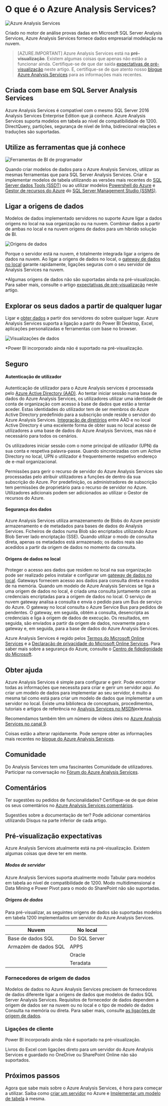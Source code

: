 <properties
   pageTitle="O que é o Azure Analysis Services | Microsoft Azure"
   description="Visão geral do Analysis Services no Azure."
   services="analysis-services"
   documentationCenter=""
   authors="minewiskan"
   manager="erikre"
   editor=""
   tags=""/>
<tags
   ms.service="analysis-services"
   ms.devlang="NA"
   ms.topic="article"
   ms.tgt_pltfrm="NA"
   ms.workload="na"
   ms.date="10/25/2016"
   ms.author="owend"/>

# <a name="what-is-azure-analysis-services"></a>O que é o Azure Analysis Services?
![Azure Analysis Services](./media/analysis-services-overview/aas-overview-aas-icon.png)

Criado no motor de análise provas dadas em Microsoft SQL Server Analysis Services, Azure Analysis Services fornece dados empresarial modelação na nuvem.

> [AZURE.IMPORTANT] Azure Analysis Services está na **pré-visualização**. Existem algumas coisas que apenas não estão a funcionar ainda. Certifique-se de que dar saída [expectativas de pré-visualização](#preview-expectations) neste artigo. E, certifique-se de que atento nosso [blogue Azure Analysis Services](https://go.microsoft.com/fwlink/?linkid=830920) para as informações mais recentes.

## <a name="built-on-sql-server-analysis-services"></a>Criada com base em SQL Server Analysis Services
Azure Analysis Services é compatível com o mesmo SQL Server 2016 Analysis Services Enterprise Edition que já conhece. Azure Analysis Services suporta modelos em tabela ao nível de compatibilidade de 1200. DirectQuery, partições, segurança de nível de linha, bidirecional relações e traduções são suportadas.

## <a name="use-the-tools-you-already-know"></a>Utilize as ferramentas que já conhece
![Ferramentas de BI de programador](./media/analysis-services-overview/aas-overview-dev-tools.png)

Quando criar modelos de dados para o Azure Analysis Services, utilizar as mesmas ferramentas que para SQL Server Analysis Services. Criar e implementar modelos de tabela utilizando as versões mais recentes do [SQL Server dados Tools (SSDT)](https://msdn.microsoft.com/library/mt204009.aspx) ou ao utilizar modelos [Powershell do Azure](../powershell-install-configure.md) e [Gestor de recursos do Azure](../azure-resource-manager/resource-group-overview.md) do [SQL Server Management Studio (SSMS)](https://msdn.microsoft.com/library/mt238290.aspx).

## <a name="connect-to-data-sources"></a>Ligar a origens de dados
Modelos de dados implementado servidores no suporte Azure ligar a dados origens no local na sua organização ou na nuvem. Combinar dados a partir de ambas no local e na nuvem origens de dados para um híbrido solução de BI.

![Origens de dados](./media/analysis-services-overview/aas-overview-data-sources.png)

Porque o servidor está na nuvem, é totalmente integrada ligar a origens de dados na nuvem. Ao ligar a origens de dados no local, o [gateway de dados no local](analysis-services-gateway.md) garante rapidamente, ligações seguras com o seu servidor de Analysis Services na nuvem.  

 \*Algumas origens de dados não são suportadas ainda na pré-visualização. Para saber mais, consulte o artigo [expectativas de pré-visualização](#preview-expectations) neste artigo.

## <a name="explore-your-data-from-anywhere"></a>Explorar os seus dados a partir de qualquer lugar
Ligar e [obter dados](analysis-services-connect.md) a partir dos servidores do sobre qualquer lugar. Azure Analysis Services suporta a ligação a partir do Power BI Desktop, Excel, aplicações personalizadas e ferramentas com base no browser.

![Visualizações de dados](./media/analysis-services-overview/aas-overview-visualization.png)

 \*Power BI incorporado ainda não é suportado na pré-visualização.

## <a name="secure"></a>Seguro

#### <a name="user-authentication"></a>Autenticação de utilizador
Autenticação de utilizador para o Azure Analysis services é processada pelo [Azure Active Directory (AAD)](../active-directory/active-directory-whatis.md). Ao tentar iniciar sessão numa base de dados do Azure Analysis Services, os utilizadores utilizar uma identidade de conta de organização com acesso à base de dados que estão a tentar aceder. Estas identidades do utilizador tem de ser membros do Azure Active Directory predefinido para a subscrição onde reside o servidor do Azure Analysis Services. [Integração de diretórios](https://technet.microsoft.com/library/jj573653.aspx) entre AAD e no local Active Directory é uma excelente forma de obter suas no local acesso de utilizadores a uma base de dados do Azure Analysis Services, mas não é necessário para todos os cenários.

Os utilizadores iniciar sessão com o nome principal de utilizador (UPN) da sua conta e respetiva palavra-passe. Quando sincronizadas com um Active Directory no local, UPN o utilizador é frequentemente respetivo endereço de e-mail organizacional.

Permissões para gerir o recurso de servidor do Azure Analysis Services são processadas pelo atribuir utilizadores a funções de dentro da sua subscrição do Azure. Por predefinição, os administradores de subscrição tem permissões de proprietário para o recurso de servidor no Azure. Utilizadores adicionais podem ser adicionados ao utilizar o Gestor de recursos do Azure.

#### <a name="data-security"></a>Segurança dos dados
Azure Analysis Services utiliza armazenamento de Blobs do Azure persistir armazenamento e de metadados para bases de dados do Analysis Services. Ficheiros de dados numa Blob são encriptados utilizando Azure Blob Server lado encriptação (SSE). Quando utilizar o modo de consulta direta, apenas os metadados está armazenado; os dados reais são acedidos a partir da origem de dados no momento da consulta.

#### <a name="on-premises-data-sources"></a>Origens de dados no local
Proteger o acesso aos dados que residem no local na sua organização pode ser realizado pelos instalar e configurar um [gateway de dados no local](analysis-services-gateway.md). Gateways fornecem acesso aos dados para consulta direta e modos de na memória. Quando um modelo de Azure Analysis Services se liga a uma origem de dados no local, é criada uma consulta juntamente com as credenciais encriptadas para a origem de dados no local. O serviço de nuvem gateway analisa a consulta e envia o pedido para um Bus de serviço do Azure. O gateway no local consulta o Azure Service Bus para pedidos de pendentes. O gateway, em seguida, obtém a consulta, desencripta as credenciais e liga à origem de dados de execução. Os resultados, em seguida, são enviados a partir da origem de dados, novamente para o gateway e, em seguida, para a base de dados do Azure Analysis Services.

Azure Analysis Services é regido pelos [Termos do Microsoft Online Services](http://www.microsoftvolumelicensing.com/DocumentSearch.aspx?Mode=3&DocumentTypeId=31) e a [Declaração de privacidade do Microsoft Online Services](https://www.microsoft.com/privacystatement/OnlineServices/Default.aspx).
Para saber mais sobre a segurança do Azure, consulte o [Centro de fidedignidade do Microsoft](https://www.microsoft.com/trustcenter/Security/AzureSecurity).

## <a name="get-help"></a>Obter ajuda
Azure Analysis Services é simple para configurar e gerir. Pode encontrar todas as informações que necessita para criar e gerir um servidor aqui. Ao criar um modelo de dados para implementar ao seu servidor, é muito a mesma tal como está para criar um modelo de dados que implementar a um servidor no local. Existe uma biblioteca de conceptuais, procedimentos, tutoriais e artigos de referência no [Analysis Services no MSDN](https://msdn.microsoft.com/library/bb522607.aspx)extensa.

Recomendamos também têm um número de vídeos úteis no [Azure Analysis Services no canal 9](https://channel9.msdn.com/series/Azure-Analysis-Services).

Coisas estão a alterar rapidamente. Pode sempre obter as informações mais recentes no [blogue do Azure Analysis Services](https://go.microsoft.com/fwlink/?linkid=830920).

## <a name="community"></a>Comunidade
Do Analysis Services tem uma fascinantes Comunidade de utilizadores. Participar na conversação no [Fórum do Azure Analysis Services](https://aka.ms/azureanalysisservicesforum).

## <a name="feedback"></a>Comentários
Ter sugestões ou pedidos de funcionalidades? Certifique-se de que deixe os seus comentários no [Azure Analysis Services comentários](https://aka.ms/azureanalysisservicesfeedback).

Sugestões sobre a documentação de ter? Pode adicionar comentários utilizando Disqus na parte inferior de cada artigo.

## <a name="preview-expectations"></a>Pré-visualização expectativas
Azure Analysis Services atualmente está na pré-visualização. Existem algumas coisas que deve ter em mente.

##### <a name="server-modes"></a>Modos de servidor
Azure Analysis Services suporta atualmente modo Tabular para modelos em tabela ao nível de compatibilidade de 1200. Modo multidimensional e Data Mining e Power Pivot para o modo do SharePoint não são suportadas.

##### <a name="data-sources"></a>Origens de dados
Para pré-visualizar, as seguintes origens de dados são suportadas modelos em tabela 1200 implementados um servidor do Azure Analysis Services.

| **Nuvem** | **No local** |
|--------------|------------|
| Base de dados SQL | Do SQL Server |
| Armazém de dados SQL | APPS |
|      | Oracle |
|       | Teradata |


### <a name="data-source-providers"></a>Fornecedores de origem de dados
Modelos de dados no Azure Analysis Services precisem de fornecedores de dados diferente ligar a origens de dados que modelos de dados SQL Server Analysis Services. Requisitos de fornecedor de dados dependem a origem de dados ser na nuvem ou no local e o tipo de modelo de dados Consulta na memória ou direta. Para saber mais, consulte [as ligações de origem de dados](analysis-services-datasource.md).


### <a name="client-connections"></a>Ligações de cliente
Power BI incorporado ainda não é suportado na pré-visualização.

Livros do Excel com ligações direto para um servidor do Azure Analysis Services e guardado no OneDrive ou SharePoint Online não são suportados.



## <a name="next-steps"></a>Próximos passos
Agora que sabe mais sobre o Azure Analysis Services, é hora para começar a utilizar. Saiba como [criar um servidor](analysis-services-create-server.md) no Azure e [Implementar um modelo de tabela](analysis-services-deploy.md) à mesma.
